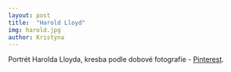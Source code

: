 ```yaml
---
layout: post
title:  "Harold Lloyd"
img: harold.jpg
author: Kristýna
---
```


Portrét Harolda Lloyda, kresba podle dobové fotografie - [Pinterest](https://www.pinterest.com/pin/462815299183786493).

